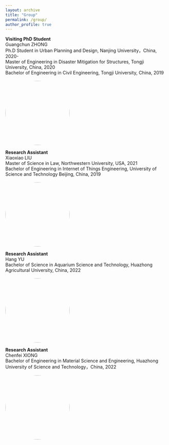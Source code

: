 ```yaml
---
layout: archive
title: "Group"
permalink: /group/
author_profile: true
---
```


**Visiting PhD Student**\
Guangchun ZHONG\
Ph.D Student in Urban Planning and Design, Nanjing University，China, 2020-\
Master of Engineering in Disaster Mitigation for Structures, Tongji University, China, 2020\
Bachelor of Engineering in Civil Engineering, Tongji University, China, 2019\
<br/><img src='https://skywalkerzhai.github.io/weizhai.github.io/images/zhong.jpg' width='200' style="border-radius:50%">

**Research Assistant**\
Xiaoxiao LIU\
Master of Science in Law, Northwestern University, USA, 2021\
Bachelor of Engineering in Internet of Things Engineering, University of Science and Technology Beijing, China, 2019\
<br/><img src='https://skywalkerzhai.github.io/weizhai.github.io/images/xiaoxiao.jpg' width='200' style="border-radius:50%">

**Research Assistant**\
Hang YU\
Bachelor of Science in Aquarium Science and Technology, Huazhong Agricultural University, China, 2022\
<br/><img src='https://skywalkerzhai.github.io/weizhai.github.io/images/yuhang.png' width='200' style="border-radius:50%">

**Research Assistant**\
Chenfei XIONG\
Bachelor of Engineering in Material Science and Engineering, Huazhong University of Science and Technology，China, 2022\
<br/><img src='https://skywalkerzhai.github.io/weizhai.github.io/images/chenfei.jpg' width='200' style="border-radius:50%">